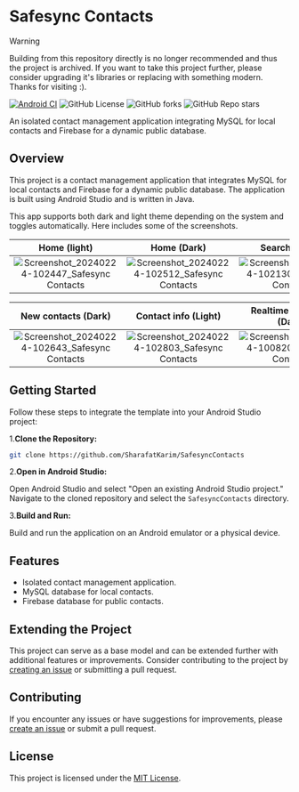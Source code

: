 # Safesync Contacts

> [!WARNING]
> Building from this repository directly is no longer recommended and thus the project is archived. If you want to take this project further,
> please consider upgrading it's libraries or replacing with something modern. Thanks for visiting :).

[![Android CI](https://github.com/SharafatKarim/SafesyncContacts/actions/workflows/android.yml/badge.svg)](https://github.com/SharafatKarim/SafesyncContacts/actions/workflows/android.yml) 
![GitHub License](https://img.shields.io/github/license/SharafatKarim/SafesyncContacts)
![GitHub forks](https://img.shields.io/github/forks/SharafatKarim/SafesyncContacts)
![GitHub Repo stars](https://img.shields.io/github/stars/SharafatKarim/SafesyncContacts)

An isolated contact management application integrating MySQL for local contacts and Firebase for a dynamic public database.

## Overview

This project is a contact management application that integrates MySQL for local contacts and Firebase for a dynamic public database. The application is built using Android Studio and is written in Java.

This app supports both dark and light theme depending on the system and toggles automatically. Here includes some of the screenshots.

Home (light) |  Home (Dark) | Search (Light) | Search (Dark)
:-------------------------:|:-------------------------:|:-------------------------:|:-------------------------:
![Screenshot_20240224-102447_Safesync Contacts](https://github.com/SharafatKarim/SafesyncContacts/assets/93897936/95fec72c-dd41-4ad3-a688-847f18cfaa4f)  |  ![Screenshot_20240224-102512_Safesync Contacts](https://github.com/SharafatKarim/SafesyncContacts/assets/93897936/1e297c71-968e-4e48-8a26-277819f4efbb) | ![Screenshot_20240224-102130_Safesync Contacts](https://github.com/SharafatKarim/SafesyncContacts/assets/93897936/26bb9dd5-7661-488e-8f16-4d5cac611f11) | ![Screenshot_20240224-102051_Safesync Contacts](https://github.com/SharafatKarim/SafesyncContacts/assets/93897936/a62ac98e-2a03-46ee-b126-f5734f5f413c)


New contacts (Dark) |  Contact info (Light) | Realtime database (Dark) | Credit screen (Light)
:-------------------------:|:-------------------------:|:-------------------------:|:-------------------------:
![Screenshot_20240224-102643_Safesync Contacts](https://github.com/SharafatKarim/SafesyncContacts/assets/93897936/c2528159-7d72-413a-9951-02ebd1ad2fb3) | ![Screenshot_20240224-102803_Safesync Contacts](https://github.com/SharafatKarim/SafesyncContacts/assets/93897936/5541804a-9afd-4e63-b02b-fa52f21a435c) | ![Screenshot_20240224-100820_Safesync Contacts](https://github.com/SharafatKarim/SafesyncContacts/assets/93897936/30605675-e230-4e4c-9d34-9cb102b38a1e) | ![Screenshot_20240224-100729_Safesync Contacts](https://github.com/SharafatKarim/SafesyncContacts/assets/93897936/b9c19afa-b7ce-4987-876f-97780a634f5f)



## Getting Started

Follow these steps to integrate the template into your Android Studio project:

1.**Clone the Repository:**

   ```bash
   git clone https://github.com/SharafatKarim/SafesyncContacts
   ```

2.**Open in Android Studio:**

   Open Android Studio and select "Open an existing Android Studio project." Navigate to the cloned repository and select the `SafesyncContacts` directory.

3.**Build and Run:**

   Build and run the application on an Android emulator or a physical device.

## Features

- Isolated contact management application.
- MySQL database for local contacts.
- Firebase database for public contacts.

## Extending the Project

This project can serve as a base model and can be extended further with additional features or improvements. Consider contributing to the project by [creating an issue](https://github.com/SharafatKarim/SafesyncContacts/issues) or submitting a pull request.

## Contributing

If you encounter any issues or have suggestions for improvements, please [create an issue](https://github.com/SharafatKarim/SafesyncContacts/issues) or submit a pull request.

## License

This project is licensed under the [MIT License](LICENSE).
